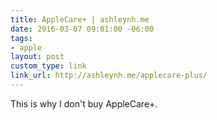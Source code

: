 ```yaml
---
title: AppleCare+ | ashleynh.me
date: 2016-03-07 09:01:00 -06:00
tags:
- apple
layout: post
custom_type: link
link_url: http://ashleynh.me/applecare-plus/
---
```


This is why I don't buy AppleCare+.
